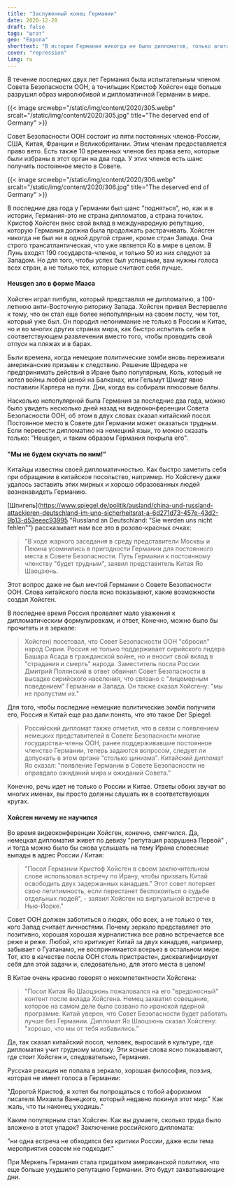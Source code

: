 ```yaml
---
title: "Заслуженный конец Германии"
date: 2020-12-28
draft: false
tags: "штат"
geo: "Европа"
shorttext: "В истории Германии никогда не было дипломатов, только агитаторы. Что-то подобное не имеет права заседать в Совете Безопасности ООН."
cover: "repression"
lang: ru
---
```


В течение последних двух лет Германия была испытательным членом Совета Безопасности ООН, а точильщик Кристоф Хойсген еще больше разрушил образ миролюбивой и дипломатичной Германии в мире.

{{< image srcwebp="/static/img/content/2020/305.webp" srcalt="/static/img/content/2020/305.jpg" title="The deserved end of Germany" >}}

Совет Безопасности ООН состоит из пяти постоянных членов-России, США, Китая, Франции и Великобритании. Этим членам предоставляется право вето. Есть также 10 временных членов без права вето, которые были избраны в этот орган на два года. У этих членов есть шанс получить постоянное место в Совете.

{{< image srcwebp="/static/img/content/2020/306.webp" srcalt="/static/img/content/2020/306.jpg" title="The deserved end of Germany" >}}

В последние два года у Германии был шанс "подняться", но, как и в истории, Германия-это не страна дипломатов, а страна точилок. Кристоф Хойсген внес свой вклад в международную репутацию, которую Германия должна была продолжать растрачивать. Хойсген никогда не был ни в одной другой стране, кроме стран Запада. Она строго трансатлантическая, что уже является Ко в мире в целом. В Лунь входят 190 государств-членов, и только 50 из них следуют за Западом. Но для того, чтобы успех был успешным, вам нужны голоса всех стран, а не только тех, которые считают себя лучше.

#### Heusgen зло в форме Мааса

Хойсген играл питбуля, который представлял не дипломатию, а 100-летнюю анти-Восточную риторику Запада. Хойсген привел Вестервелле к тому, что он стал еще более непопулярным на своем посту, чем тот, который уже был. Он породил непонимание не только в России и Китае, но и во многих других странах мира, как быстро испытать себя в соответствующем развлечении вместо того, чтобы проводить свой отпуск на пляжах и в барах.

Были времена, когда немецкие политические зомби вновь переживали американские призывы к следствию. Решение Шредера не предпринимать действий в Ираке было популярным, Коль, который не хотел войны любой ценой на Балканах, или Гельмут Шмидт явно поставили Картера на пути. Дни, когда вы собирали плюсовые баллы.

Насколько непопулярной была Германия за последние два года, можно было увидеть несколько дней назад на видеоконференции Совета Безопасности ООН, об этом в двух словах сказал китайский посол. Постоянное место в Совете для Германии может оказаться трудным. Если перевести дипломатию на немецкий язык, то можно сказать только: "Heusgen, и таким образом Германия покрыла его".

#### "Мы не будем скучать по ним!"

Китайцы известны своей дипломатичностью. Как быстро заметить себя при обращении в китайское посольство, например. Но Хойсгену даже удалось заставить этих мирных и хорошо образованных людей возненавидеть Германию.

[Шпигель](https://www.spiegel.de/politik/ausland/china-und-russland-attackieren-deutschland-im-uno-sicherheitsrat-a-6d271d73-457e-43d2-9b13-d53eeec93995 "Russland an Deutschland: "Sie werden uns nicht fehlen"") рассказывает нам все это в розово-красных очках:

> "В ходе жаркого заседания в среду представители Москвы и Пекина усомнились в пригодности Германии для постоянного места в Совете Безопасности. Путь Германии к постоянному членству "будет трудным", заявил представитель Китая Яо Шаоцзюнь.

Этот вопрос даже не был мечтой Германии о Совете Безопасности ООН. Слова китайского посла ясно показывают, какие возможности создал Хойсген.

В последнее время Россия проявляет мало уважения к дипломатическим формулировкам, и ответ, Конечно, можно было бы прочитать и в зеркале:

> Хойсген) посетовал, что Совет Безопасности ООН "сбросил" народ Сирии. Россия не только поддерживает сирийского лидера Башара Асада в гражданской войне, но и вносит свой вклад в "страдания и смерть" народа. Заместитель посла России Дмитрий Полянский в ответ обвинил Совет Безопасности в высадке сирийского населения, что связано с "лицемерным поведением" Германии и Запада. Он также сказал Хойсгену: "мы не пропустим их."

Для того, чтобы последние немецкие политические зомби получили его, Россия и Китай еще раз дали понять, что это такое Der Spiegel:

> Российский дипломат также отметил, что в связи с появлением немецких представителей в Совете Безопасности многие государства-члены ООН, ранее поддерживавшие постоянное членство Германии, теперь задаются вопросом, следует ли допускать в этом органе "столько цинизма". Китайский дипломат Яо сказал: "появление Германии в Совете Безопасности не оправдало ожиданий мира и ожиданий Совета."

Конечно, речь идет не только о России и Китае. Ответы обоих звучат во многих именах, вы просто должны слушать их в соответствующих кругах.

#### Хойсген ничему не научился

Во время видеоконференции Хойсген, конечно, смягчился. Да, немецкая дипломатия живет по девизу "репутация разрушена Первой" , и тогда можно было бы снова услышать на тему Ирана словесные выпады в адрес России / Китая:

> "Посол Германии Кристоф Хойсген в своем заключительном слове использовал встречу по Ирану, чтобы призвать Китай освободить двух задержанных канадцев." Этот совет потеряет свою легитимность, если перестанет беспокоиться о судьбе отдельных людей", - заявил Хойсген на виртуальной встрече в Нью-Йорке."

Совет ООН должен заботиться о людях, обо всех, а не только о тех, кого Запад считает личностями. Почему зеркало представляет это позитивно, хорошая хорошая журналистика все равно встречается все реже и реже. Любой, кто критикует Китай за двух канадцев, например, забывает о Гуатанамо, не воспринимается всерьез в остальном мире. Тот, кто в качестве посла ООН столь пристрастен, дисквалифицирует себя для этой задачи и, следовательно, для этого места в целом!

В Китае очень красиво говорят о некомпетентности Хойсгена:

> "Посол Китая Яо Шаоцзюнь пожаловался на его "вредоносный" контент после вклада Хойсгена. Немец захватил совещание, которое на самом деле было созвано по иранской ядерной программе. Китай уверен, что Совет Безопасности будет работать лучше без Германии. Дипломат Яо Шаоцзюнь сказал Хойсгену: "хорошо, что мы от тебя избавились."

Да, так сказал китайский посол, человек, выросший в культуре, где дипломатия учит грудному молоку. Эти ясные слова ясно показывают, где стоит Хойсген и, следовательно, Германия.

Русская реакция не попала в зеркало, хорошая философия, поэзия, которая не имеет голоса в Германии:

"Дорогой Кристоф, я хотел бы попрощаться с тобой афоризмом писателя Михаила Ванецкого, который недавно покинул этот мир:" Как жаль, что ты наконец уходишь."

Каким популярным стал Хойсген. Как вы думаете, сколько труда было вложено в этот упадок? Заключение российского дипломата:

"ни одна встреча не обходится без критики России, даже если тема мероприятия совсем не подходит."

При Меркель Германия стала придатком американской политики, что еще больше ухудшило репутацию Германии. Это будут захватывающие дни.
